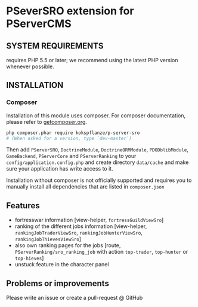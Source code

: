 # PSeverSRO extension for PServerCMS

## SYSTEM REQUIREMENTS

requires PHP 5.5 or later; we recommend using the latest PHP version whenever possible.

## INSTALLATION

### Composer

Installation of this module uses composer. For composer documentation, please refer to
[getcomposer.org](http://getcomposer.org/).

```sh
php composer.phar require kokspflanze/p-server-sro
# (When asked for a version, type `dev-master`)
```

Then add `PServerSRO`, `DoctrineModule`, `DoctrineORMModule`, `PDODblibModule`, `GameBackend`, `PServerCore` and `PServerRanking`
 to your `config/application.config.php` and create directory
`data/cache` and make sure your application has write access to it.

Installation without composer is not officially supported and requires you to manually install all dependencies
that are listed in `composer.json`

## Features

- fortresswar information [view-helper, `fortressGuildViewSro`]
- ranking of the different jobs information [view-helper, `rankingJobTraderViewSro`, `rankingJobHunterViewSro`, `rankingJobThievesViewSro`]
- also own ranking pages for the jobs [route, `PServerRanking/sro_ranking_job` with action `top-trader`, `top-hunter` or `top-hieves`]
- unstuck feature in the character panel


## Problems or improvements

Please write an issue or create a pull-request @ GitHub